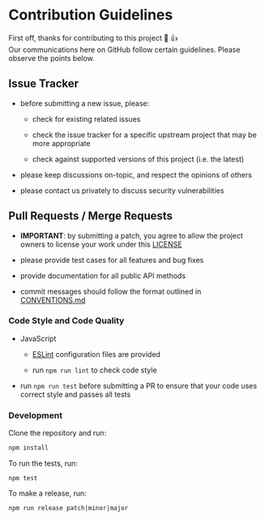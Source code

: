 # Contribution Guidelines

First off, thanks for contributing to this project :tada: :thumbsup:  
Our communications here on GitHub follow certain guidelines. Please observe the points below.

## Issue Tracker

- before submitting a new issue, please:

    - check for existing related issues

    - check the issue tracker for a specific upstream project that may be more appropriate

    - check against supported versions of this project (i.e. the latest)

- please keep discussions on-topic, and respect the opinions of others

- please contact us privately to discuss security vulnerabilities


## Pull Requests / Merge Requests

- **IMPORTANT**: by submitting a patch, you agree to allow the project owners to license your work under this [LICENSE](LICENSE.md)

- please provide test cases for all features and bug fixes

- provide documentation for all public API methods

- commit messages should follow the format outlined in [CONVENTIONS.md](CONVENTIONS.md)

### Code Style and Code Quality

- JavaScript

   - [ESLint](http://eslint.org/) configuration files are provided

   - run `npm run lint` to check code style

- run `npm run test` before submitting a PR to ensure that your code uses correct style and passes all tests

### Development

Clone the repository and run:

```sh
npm install
```

To run the tests, run:

```
npm test
```

To make a release, run:

```
npm run release patch|minor|major
```
